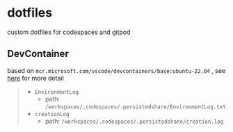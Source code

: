 # dotfiles

custom dotfiles for codespaces and  gitpod

## DevContainer

based on  `mcr.microsoft.com/vscode/devcontainers/base:ubuntu-22.04` ,  see [here](https://github.com/microsoft/vscode-dev-containers/blob/main/containers/ubuntu/history/dev.md) for more detail

> - `EnvironmentLog`
>    - path: `/workspaces/.codespaces/.persistedshare/EnvironmentLog.txt`
> - `creationLog`
>   - path: `/workspaces/.codespaces/.persistedshare/creation.log`
